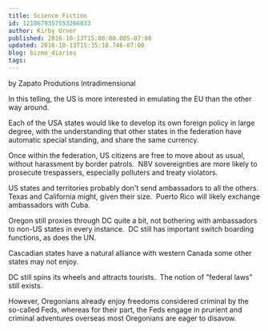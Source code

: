 ```yaml
---
title: Science Fiction
id: 1218679357553266833
author: Kirby Urner
published: 2016-10-13T15:00:00.005-07:00
updated: 2016-10-13T15:35:18.746-07:00
blog: bizmo_diaries
tags: 
---
```


[](https://www.flickr.com/photos/kirbyurner/30273413036/in/dateposted-public/)

by Zapato Produtions Intradimensional

In this telling, the US is more interested in emulating the EU than the other way around.

Each of the USA states would like to develop its own foreign policy in large degree, with the understanding that other states in the federation have automatic special standing, and share the same currency.

Once within the federation, US citizens are free to move about as usual, without harassment by border patrols.  N8V sovereignties are more likely to prosecute trespassers, especially polluters and treaty violators.

US states and territories probably don't send ambassadors to all the others.  Texas and California might, given their size.  Puerto Rico will likely exchange ambassadors with Cuba.

Oregon still proxies through DC quite a bit, not bothering with ambassadors to non-US states in every instance.  DC still has important switch boarding functions, as does the UN.

Cascadian states have a natural alliance with western Canada some other states may not enjoy.

DC still spins its wheels and attracts tourists.  The notion of "federal laws" still exists.

However, Oregonians already enjoy freedoms considered criminal by the so-called Feds, whereas for their part, the Feds engage in prurient and criminal adventures overseas most Oregonians are eager to disavow.